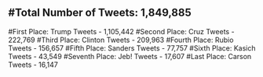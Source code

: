 #Total Number of Tweets: 1,849,885 
---
#First Place: Trump Tweets - 1,105,442
#Second Place: Cruz Tweets - 222,769
#Third Place: Clinton Tweets - 209,963
#Fourth Place: Rubio Tweets - 156,657
#Fifth Place: Sanders Tweets - 77,757
#Sixth Place: Kasich Tweets - 43,549
#Seventh Place: Jeb! Tweets - 17,607
#Last Place: Carson Tweets - 16,147
